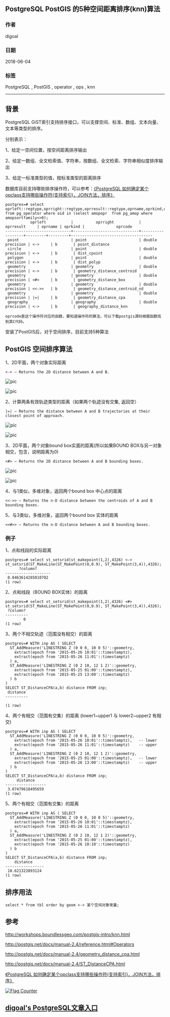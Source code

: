 ## PostgreSQL PostGIS 的5种空间距离排序(knn)算法  
                                                               
### 作者                                                               
digoal                                                               
                                                               
### 日期                                                               
2018-06-04                                                             
                                                               
### 标签                                                               
PostgreSQL , PostGIS , operator , ops , knn     
                                                               
----                                                               
                                                               
## 背景        
PostgreSQL GiST索引支持排序接口，可以支撑空间、标准、数组、文本向量、文本等类型的排序。  
  
分别表示：  
  
1、给定一空间位置，按空间距离排序输出  
  
2、给定一数组、全文检索值、字符串，按数组、全文检索、字符串相似度排序输出  
  
3、给定一标准类型的值，按标准类型的距离排序  
  
数据库目前支持哪些排序操作符，可以参考：[《PostgreSQL 如何确定某个opclass支持哪些操作符(支持索引)，JOIN方法，排序》](../201805/20180530_02.md)     
  
  
```  
postgres=# select oprleft::regtype,oprright::regtype,oprresult::regtype,oprname,oprkind,oprcode from pg_operator where oid in (select amopopr  from pg_amop where amopsortfamily<>0);    
           oprleft           |          oprright           |    oprresult     | oprname | oprkind |              oprcode                 
-----------------------------+-----------------------------+------------------+---------+---------+------------------------------------  
 point                       | point                       | double precision | <->     | b       | point_distance  
 circle                      | point                       | double precision | <->     | b       | dist_cpoint  
 polygon                     | point                       | double precision | <->     | b       | dist_polyp  
 geometry                    | geometry                    | double precision | <->     | b       | geometry_distance_centroid  
 geometry                    | geometry                    | double precision | <#>     | b       | geometry_distance_box  
 geometry                    | geometry                    | double precision | <<->>   | b       | geometry_distance_centroid_nd  
 geometry                    | geometry                    | double precision | |=|     | b       | geometry_distance_cpa  
 geography                   | geography                   | double precision | <->     | b       | geography_distance_knn  
  
oprcode是这个操作符对应的函数，要知道操作符的算法，可以下载postgis源码根据函数找到其C代码。
```  
  
安装了PostGIS后，对于空间排序，目前支持5种算法  
  
## PostGIS 空间排序算法  
  
1、2D平面，两个对象实际距离    
  
```
<-> — Returns the 2D distance between A and B.    
```
  
![pic](20180605_02_pic_001.jpg)  
  
![pic](20180605_02_pic_002.jpg)  
  
2、计算两条有效轨迹类型的距离（如果两个轨迹没有交集, 返回空）  
  
```
|=| — Returns the distance between A and B trajectories at their closest point of approach.  
```
  
![pic](20180605_02_pic_005.jpg)  
  
![pic](20180605_02_pic_006.jpg)  
  
3、2D平面，两个对象bound box实面的距离(所以如果BOUND BOX与另一对象 相交，包含，说明距离为0)  
  
```
<#> — Returns the 2D distance between A and B bounding boxes.    
```
  
![pic](20180605_02_pic_003.jpg)  
  
![pic](20180605_02_pic_004.jpg)  
  
4、与1类似，多维对象，返回两个bound box 中心点的距离  
  
```
<<->> — Returns the n-D distance between the centroids of A and B bounding boxes.  
```
  
5、与3类似，多维对象，返回两个bound box 实体的距离  
  
```
<<#>> — Returns the n-D distance between A and B bounding boxes.  
```  
  
### 例子  
  
1、点和线段的实际距离  
  
```  
postgres=# select st_setsrid(st_makepoint(1,2),4326) <-> st_setsrid(ST_MakeLine(ST_MakePoint(0,0.9), ST_MakePoint(3,4)),4326);  
      ?column?        
--------------------  
 0.0463614285010702  
(1 row)  
```  
  
2、点和线段（BOUND BOX实体）的距离  
  
```  
postgres=# select st_setsrid(st_makepoint(1,2),4326) <#> st_setsrid(ST_MakeLine(ST_MakePoint(0,0.9), ST_MakePoint(3,4)),4326);  
 ?column?   
----------  
        0  
(1 row)  
```  
  
3、两个不相交轨迹（范围没有相交）的距离  
  
```  
postgres=# WITH inp AS ( SELECT  
  ST_AddMeasure('LINESTRING Z (0 0 0, 10 0 5)'::geometry,  
    extract(epoch from '2015-05-26 10:01'::timestamptz),  
    extract(epoch from '2015-05-26 11:01'::timestamptz)  
  ) a,  
  ST_AddMeasure('LINESTRING Z (0 2 10, 12 1 2)'::geometry,  
    extract(epoch from '2015-05-25 01:00'::timestamptz),  
    extract(epoch from '2015-05-25 13:00'::timestamptz)  
  ) b  
)  
SELECT ST_DistanceCPA(a,b) distance FROM inp;  
 distance   
----------  
           
(1 row)  
```  
  
4、两个有相交（范围有交集）的距离  (lower1~upper1 与 lower2~upper2 有相交)  
  
```  
postgres=# WITH inp AS ( SELECT  
  ST_AddMeasure('LINESTRING Z (0 0 0, 10 0 5)'::geometry,  
    extract(epoch from '2015-05-26 10:01'::timestamptz),   -- lower  
    extract(epoch from '2015-05-26 11:01'::timestamptz)    -- upper  
  ) a,  
  ST_AddMeasure('LINESTRING Z (0 2 10, 12 1 2)'::geometry,  
    extract(epoch from '2015-05-25 01:00'::timestamptz),   -- lower  
    extract(epoch from '2015-05-26 13:00'::timestamptz)    -- upper  
  ) b  
)  
SELECT ST_DistanceCPA(a,b) distance FROM inp;  
     distance       
------------------  
 3.07479618495659  
(1 row)  
```  
  
5、两个有相交（范围有交集）的距离  
  
```  
postgres=# WITH inp AS ( SELECT  
  ST_AddMeasure('LINESTRING Z (0 0 0, 10 0 5)'::geometry,  
    extract(epoch from '2015-05-26 10:01'::timestamptz),  
    extract(epoch from '2015-05-26 11:01'::timestamptz)  
  ) a,  
  ST_AddMeasure('LINESTRING Z (0 2 10, 12 1 2)'::geometry,  
    extract(epoch from '2015-05-25 01:00'::timestamptz),  
    extract(epoch from '2015-05-26 10:10'::timestamptz)  
  ) b  
)  
SELECT ST_DistanceCPA(a,b) distance FROM inp;  
    distance       
-----------------  
 10.621322893124  
(1 row)  
```  
  
## 排序用法
  
```
select * from tbl order by geom <-> 某个空间对象常量; 
```
  
## 参考  
http://workshops.boundlessgeo.com/postgis-intro/knn.html  
  
http://postgis.net/docs/manual-2.4/reference.html#Operators  
  
http://postgis.net/docs/manual-2.4/geometry_distance_cpa.html  
  
http://postgis.net/docs/manual-2.4/ST_DistanceCPA.html  
  
[《PostgreSQL 如何确定某个opclass支持哪些操作符(支持索引)，JOIN方法，排序》](../201805/20180530_02.md)      
  
  
<a rel="nofollow" href="http://info.flagcounter.com/h9V1"  ><img src="http://s03.flagcounter.com/count/h9V1/bg_FFFFFF/txt_000000/border_CCCCCC/columns_2/maxflags_12/viewers_0/labels_0/pageviews_0/flags_0/"  alt="Flag Counter"  border="0"  ></a>  
  
  
  
  
## [digoal's PostgreSQL文章入口](https://github.com/digoal/blog/blob/master/README.md "22709685feb7cab07d30f30387f0a9ae")
  
